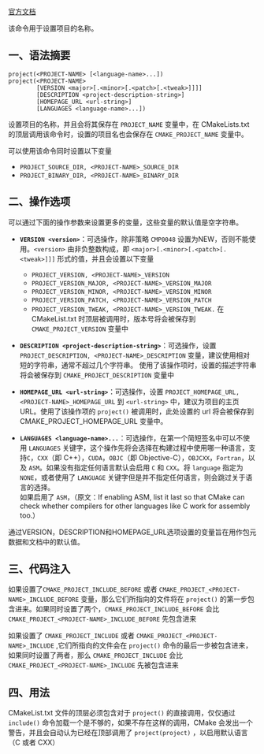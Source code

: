 [官方文档](https://cmake.org/cmake/help/latest/command/project.html)

该命令用于设置项目的名称。

## 一、语法摘要

```
project(<PROJECT-NAME> [<language-name>...])
project(<PROJECT-NAME>
        [VERSION <major>[.<minor>[.<patch>[.<tweak>]]]]
        [DESCRIPTION <project-description-string>]
        [HOMEPAGE_URL <url-string>]
        [LANGUAGES <language-name>...])
```
设置项目的名称，并且会将其保存在 `PROJECT_NAME` 变量中，在 CMakeLists.txt 的顶层调用该命令时，设置的项目名也会保存在 `CMAKE_PROJECT_NAME` 变量中。 

可以使用该命令同时设置以下变量
- `PROJECT_SOURCE_DIR, <PROJECT-NAME>_SOURCE_DIR`
- `PROJECT_BINARY_DIR, <PROJECT-NAME>_BINARY_DIR`

## 二、操作选项

可以通过下面的操作参数来设置更多的变量，这些变量的默认值是空字符串。

- **`VERSION <version>`**：可选操作，除非策略 `CMP0048` 设置为NEW，否则不能使用。`<version>` 由非负整数构成，即 `<major>[.<minor>[.<patch>[.<tweak>]]]` 形式的值，并且会设置以下变量
    - `PROJECT_VERSION, <PROJECT-NAME>_VERSION`
    - `PROJECT_VERSION_MAJOR, <PROJECT-NAME>_VERSION_MAJOR`
    - `PROJECT_VERSION_MINOR, <PROJECT-NAME>_VERSION_MINOR`
    - `PROJECT_VERSION_PATCH, <PROJECT-NAME>_VERSION_PATCH`
    - `PROJECT_VERSION_TWEAK, <PROJECT-NAME>_VERSION_TWEAK.`
在 CMakeList.txt 时顶层被调用时，版本号将会被保存到 `CMAKE_PROJECT_VERSION` 变量中

- **`DESCRIPTION <project-description-string>`**：可选操作，设置 `PROJECT_DESCRIPTION, <PROJECT-NAME>_DESCRIPTION` 变量，建议使用相对短的字符串，通常不超过几个字符串。
使用了该操作项时，设置的描述字符串将会被保存到 `CMAKE_PROJECT_DESCRIPTION` 变量中

- **`HOMEPAGE_URL <url-string>`**：可选操作，设置 `PROJECT_HOMEPAGE_URL, <PROJECT-NAME>_HOMEPAGE_URL` 到 `<url-string>` 中，建议为项目的主页 URL。使用了该操作项的 `project()` 被调用时，此处设置的 url 将会被保存到  CMAKE_PROJECT_HOMEPAGE_URL 变量中。

- **`LANGUAGES <language-name>...`**：可选操作，在第一个简短签名中可以不使用 `LANGUAGES` 关键字，这个操作先将会选择在构建过程中使用哪一种语言，支持`C`，`CXX`（即 C++），`CUDA`，`OBJC`（即 Objective-C），`OBJCXX`，`Fortran`，以及 `ASM`。如果没有指定任何语言默认会启用 `C` 和 `CXX`。将 `language` 指定为 `NONE`，或者使用了 `LANGUAGE` 关键字但是并不指定任何语言，则会跳过关于语言的选择。
<br> 如果启用了 `ASM`，（原文：If enabling ASM, list it last so that CMake can check whether compilers for other languages like C work for assembly too.）

通过VERSION，DESCRIPTION和HOMEPAGE_URL选项设置的变量旨在用作包元数据和文档中的默认值。


## 三、代码注入
如果设置了`CMAKE_PROJECT_INCLUDE_BEFORE` 或者 `CMAKE_PROJECT_<PROJECT-NAME>_INCLUDE_BEFORE` 变量，那么它们所指向的文件将在 `project()` 的第一步包含进来。如果同时设置了两个，`CMAKE_PROJECT_INCLUDE_BEFORE` 会比 `CMAKE_PROJECT_<PROJECT-NAME>_INCLUDE_BEFORE` 先包含进来

如果设置了 `CMAKE_PROJECT_INCLUDE` 或者 `CMAKE_PROJECT_<PROJECT-NAME>_INCLUDE` ,它们所指向的文件会在 `project()` 命令的最后一步被包含进来，如果同时设置了两者，那么 `CMAKE_PROJECT_INCLUDE` 会比 `CMAKE_PROJECT_<PROJECT-NAME>_INCLUDE` 先被包含进来


## 四、用法
CMakeList.txt 文件的顶层必须包含对于 `project()` 的直接调用，仅仅通过 `include()` 命令加载一个是不够的，如果不存在这样的调用，CMake 会发出一个警告，并且会自动认为已经在顶部调用了 `project(project)` ，以启用默认语言（C 或者 CXX）